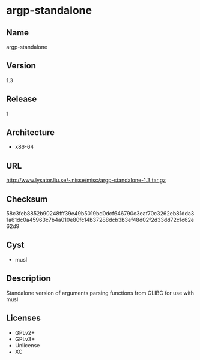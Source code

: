 # argp-standalone

## Name
argp-standalone

## Version
1.3

## Release
1

## Architecture
* x86-64

## URL
http://www.lysator.liu.se/~nisse/misc/argp-standalone-1.3.tar.gz

## Checksum
58c3feb8852b90248fff39e49b5019bd0dcf646790c3eaf70c3262eb81dda31a61dc0a45963c7b4a010e80fc14b37288dcb3b3ef48d02f2d33dd72c1c62e62d9

## Cyst
* musl

## Description
Standalone version of arguments parsing functions from GLIBC for use with musl

## Licenses
* GPLv2+
* GPLv3+
* Unlicense
* XC
